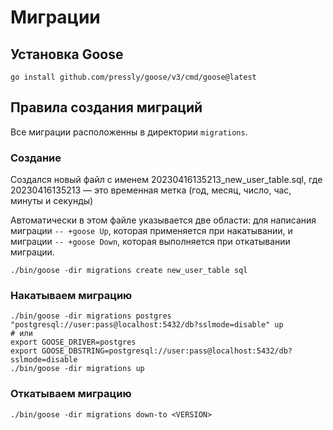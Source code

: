 # Миграции

## Установка Goose
```shell
go install github.com/pressly/goose/v3/cmd/goose@latest
```
## Правила создания миграций
Все миграции расположенны в директории `migrations`.

### Создание 
Создался новый файл с именем 20230416135213_new_user_table.sql, 
где  20230416135213 — это временная метка (год, месяц, число, час, минуты и секунды)

Автоматически в этом файле указывается две области: для написания миграции `-- +goose Up`, 
которая применяется при накатывании, и миграции `-- +goose Down`, которая выполняется при откатывании миграции.
```shell
./bin/goose -dir migrations create new_user_table sql
```

### Накатываем миграцию
```shell
./bin/goose -dir migrations postgres "postgresql://user:pass@localhost:5432/db?sslmode=disable" up
# или
export GOOSE_DRIVER=postgres
export GOOSE_DBSTRING=postgresql://user:pass@localhost:5432/db?sslmode=disable
./bin/goose -dir migrations up
```

### Откатываем миграцию
```shell
./bin/goose -dir migrations down-to <VERSION>
```